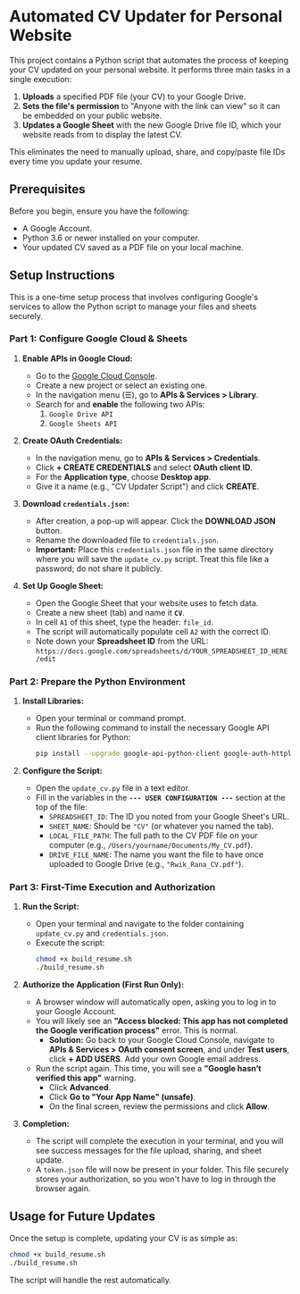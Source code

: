 # Automated CV Updater for Personal Website

This project contains a Python script that automates the process of keeping your CV updated on your personal website. It performs three main tasks in a single execution:

1.  **Uploads** a specified PDF file (your CV) to your Google Drive.
2.  **Sets the file's permission** to "Anyone with the link can view" so it can be embedded on your public website.
3.  **Updates a Google Sheet** with the new Google Drive file ID, which your website reads from to display the latest CV.

This eliminates the need to manually upload, share, and copy/paste file IDs every time you update your resume.

## Prerequisites

Before you begin, ensure you have the following:

* A Google Account.
* Python 3.6 or newer installed on your computer.
* Your updated CV saved as a PDF file on your local machine.

## Setup Instructions

This is a one-time setup process that involves configuring Google's services to allow the Python script to manage your files and sheets securely.

### Part 1: Configure Google Cloud & Sheets

1.  **Enable APIs in Google Cloud:**
    * Go to the [Google Cloud Console](https://console.cloud.google.com/).
    * Create a new project or select an existing one.
    * In the navigation menu (☰), go to **APIs & Services > Library**.
    * Search for and **enable** the following two APIs:
        1.  `Google Drive API`
        2.  `Google Sheets API`

2.  **Create OAuth Credentials:**
    * In the navigation menu, go to **APIs & Services > Credentials**.
    * Click **+ CREATE CREDENTIALS** and select **OAuth client ID**.
    * For the **Application type**, choose **Desktop app**.
    * Give it a name (e.g., "CV Updater Script") and click **CREATE**.

3.  **Download `credentials.json`:**
    * After creation, a pop-up will appear. Click the **DOWNLOAD JSON** button.
    * Rename the downloaded file to `credentials.json`.
    * **Important:** Place this `credentials.json` file in the same directory where you will save the `update_cv.py` script. Treat this file like a password; do not share it publicly.

4.  **Set Up Google Sheet:**
    * Open the Google Sheet that your website uses to fetch data.
    * Create a new sheet (tab) and name it **`CV`**.
    * In cell `A1` of this sheet, type the header: `file_id`.
    * The script will automatically populate cell `A2` with the correct ID.
    * Note down your **Spreadsheet ID** from the URL: `https://docs.google.com/spreadsheets/d/YOUR_SPREADSHEET_ID_HERE/edit`

### Part 2: Prepare the Python Environment

1.  **Install Libraries:**
    * Open your terminal or command prompt.
    * Run the following command to install the necessary Google API client libraries for Python:
        ```bash
        pip install --upgrade google-api-python-client google-auth-httplib2 google-auth-oauthlib
        ```

2.  **Configure the Script:**
    * Open the `update_cv.py` file in a text editor.
    * Fill in the variables in the **`--- USER CONFIGURATION ---`** section at the top of the file:
        * `SPREADSHEET_ID`: The ID you noted from your Google Sheet's URL.
        * `SHEET_NAME`: Should be `"CV"` (or whatever you named the tab).
        * `LOCAL_FILE_PATH`: The full path to the CV PDF file on your computer (e.g., `/Users/yourname/Documents/My_CV.pdf`).
        * `DRIVE_FILE_NAME`: The name you want the file to have once uploaded to Google Drive (e.g., `"Rwik_Rana_CV.pdf"`).

### Part 3: First-Time Execution and Authorization

1.  **Run the Script:**
    * Open your terminal and navigate to the folder containing `update_cv.py` and `credentials.json`.
    * Execute the script:
        ```bash
        chmod +x build_resume.sh
        ./build_resume.sh
        ```

2.  **Authorize the Application (First Run Only):**
    * A browser window will automatically open, asking you to log in to your Google Account.
    * You will likely see an **"Access blocked: This app has not completed the Google verification process"** error. This is normal.
        * **Solution:** Go back to your Google Cloud Console, navigate to **APIs & Services > OAuth consent screen**, and under **Test users**, click **+ ADD USERS**. Add your own Google email address.
    * Run the script again. This time, you will see a **"Google hasn’t verified this app"** warning.
        * Click **Advanced**.
        * Click **Go to "Your App Name" (unsafe)**.
        * On the final screen, review the permissions and click **Allow**.

3.  **Completion:**
    * The script will complete the execution in your terminal, and you will see success messages for the file upload, sharing, and sheet update.
    * A `token.json` file will now be present in your folder. This file securely stores your authorization, so you won't have to log in through the browser again.

## Usage for Future Updates

Once the setup is complete, updating your CV is as simple as:

```bash
chmod +x build_resume.sh
./build_resume.sh
```


The script will handle the rest automatically.